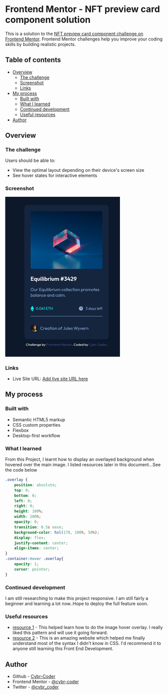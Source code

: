 # Frontend Mentor - NFT preview card component solution

This is a solution to the [NFT preview card component challenge on Frontend Mentor](https://www.frontendmentor.io/challenges/nft-preview-card-component-SbdUL_w0U). Frontend Mentor challenges help you improve your coding skills by building realistic projects. 

## Table of contents

- [Overview](#overview)
  - [The challenge](#the-challenge)
  - [Screenshot](#screenshot)
  - [Links](#links)
- [My process](#my-process)
  - [Built with](#built-with)
  - [What I learned](#what-i-learned)
  - [Continued development](#continued-development)
  - [Useful resources](#useful-resources)
- [Author](#author)



## Overview

### The challenge

Users should be able to:

- View the optimal layout depending on their device's screen size
- See hover states for interactive elements

### Screenshot

![](/images/Screenshot_2022-01-02_08-59-30.png)



### Links

- Live Site URL: [Add live site URL here](https://your-live-site-url.com)

## My process

### Built with

- Semantic HTML5 markup
- CSS custom properties
- Flexbox
- Desktop-first workflow


### What I learned
From this Project, I learnt how to display an overlayed background when hovered over the main image. I listed resources later in this document...See the code below

```css
.overlay {
    position: absolute;
    top: 0;
    bottom: 0;
    left: 0;
    right: 0;
    height: 100%;
    width: 100%;
    opacity: 0;
    transition: 0.5s ease;
    background-color: hsl(178, 100%, 50%);
    display: flex;
    justify-content: center;
    align-items: center;
}
.container:hover .overlay{
    opacity: 1;
    cursor: pointer;
}
```

### Continued development
I am still researching to make this project responsive. I am still fairly a beginner and learning a lot now..Hope to deploy the full feature soon.

### Useful resources

- [resource 1](https://www.w3schools.com) - This helped learn how to do the image hover overlay. I really liked this pattern and will use it going forward.
- [ resource 2](https://www.developer.mozilla.org.com) - This is an amazing website which helped me finally understand most of the syntax I didn't know in CSS. I'd recommend it to anyone still learning this Front End Development.


## Author

- Github - [Cybr-Coder](https://github.com/cybr-coder)
- Frontend Mentor - [@cybr-coder](https://www.frontendmentor.io/profile/cybr-coder)
- Twitter - [@cybr_coder](https://twitter.com/cybr_coder)



